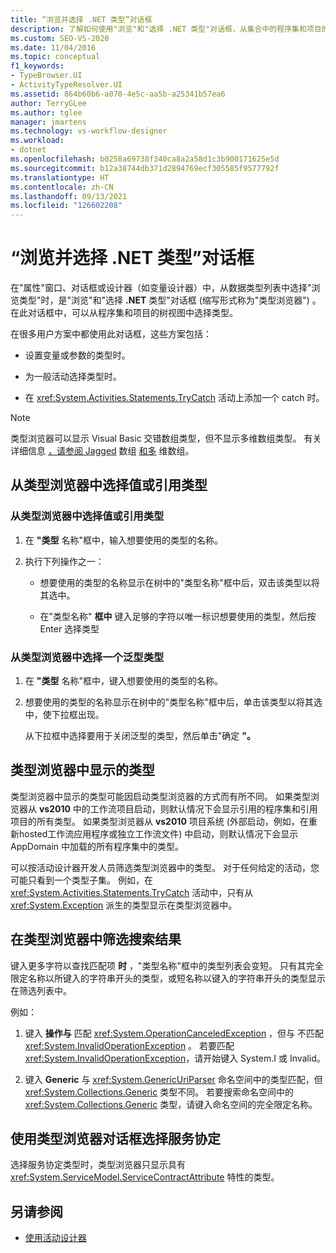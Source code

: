 ```yaml
---
title: “浏览并选择 .NET 类型”对话框
description: 了解如何使用"浏览"和"选择 .NET 类型"对话框，从集合中的程序集和项目的树视图中选择工作流设计器。
ms.custom: SEO-VS-2020
ms.date: 11/04/2016
ms.topic: conceptual
f1_keywords:
- TypeBrowser.UI
- ActivityTypeResolver.UI
ms.assetid: 864b60b6-a070-4e5c-aa5b-a25341b57ea6
author: TerryGLee
ms.author: tglee
manager: jmartens
ms.technology: vs-workflow-designer
ms.workload:
- dotnet
ms.openlocfilehash: b0258a69738f340ca8a2a58d1c3b900171625e5d
ms.sourcegitcommit: b12a38744db371d2894769ecf305585f9577792f
ms.translationtype: HT
ms.contentlocale: zh-CN
ms.lasthandoff: 09/13/2021
ms.locfileid: "126602208"
---
```

# <a name="browse-and-select-a-net-type-dialog-box"></a>“浏览并选择 .NET 类型”对话框

在"属性"窗口、对话框或设计器（如变量设计器）中，从数据类型列表中选择"浏览类型"时，是"浏览"和"选择 **.NET** 类型"对话框 (缩写形式称为"类型浏览器") 。 在此对话框中，可以从程序集和项目的树视图中选择类型。

在很多用户方案中都使用此对话框，这些方案包括：

- 设置变量或参数的类型时。

- 为一般活动选择类型时。

- 在 <xref:System.Activities.Statements.TryCatch> 活动上添加一个 catch 时。

> [!NOTE]
> 类型浏览器可以显示 Visual Basic 交错数组类型，但不显示多维数组类型。 有关详细信息 [，请参阅 Jagged](/previous-versions/visualstudio/visual-studio-2008/hkhhsz9t(v=vs.90)) 数组 [和多](/previous-versions/visualstudio/visual-studio-2008/d2de1t93(v=vs.90)) 维数组。

## <a name="selecting-a-value-or-reference-type-from-the-type-browser"></a>从类型浏览器中选择值或引用类型

### <a name="to-select-a-value-or-reference-type-from-the-type-browser"></a>从类型浏览器中选择值或引用类型

1. 在 **"类型** 名称"框中，输入想要使用的类型的名称。

2. 执行下列操作之一：

    - 想要使用的类型的名称显示在树中的"类型名称"框中后，双击该类型以将其选中。

    - 在"类型名称" **框中** 键入足够的字符以唯一标识想要使用的类型，然后按 Enter 选择类型

### <a name="to-select-a-generic-type-from-the-type-browser"></a>从类型浏览器中选择一个泛型类型

1. 在 **"类型** 名称"框中，键入想要使用的类型的名称。

2. 想要使用的类型的名称显示在树中的"类型名称"框中后，单击该类型以将其选中，使下拉框出现。

     从下拉框中选择要用于关闭泛型的类型，然后单击"确定 **"。**

## <a name="types-displayed-in-the-type-browser"></a>类型浏览器中显示的类型

类型浏览器中显示的类型可能因启动类型浏览器的方式而有所不同。 如果类型浏览器从 **vs2010** 中的工作流项目启动，则默认情况下会显示引用的程序集和引用项目的所有类型。 如果类型浏览器从 **vs2010** 项目系统 (外部启动，例如，在重新hosted工作流应用程序或独立工作流文件) 中启动，则默认情况下会显示 AppDomain 中加载的所有程序集中的类型。

可以按活动设计器开发人员筛选类型浏览器中的类型。 对于任何给定的活动，您可能只看到一个类型子集。 例如，在 <xref:System.Activities.Statements.TryCatch> 活动中，只有从 <xref:System.Exception> 派生的类型显示在类型浏览器中。

## <a name="filtering-search-results-in-the-type-browser"></a>在类型浏览器中筛选搜索结果

键入更多字符以查找匹配项 **时** ，"类型名称"框中的类型列表会变短。 只有其完全限定名称以所键入的字符串开头的类型，或短名称以键入的字符串开头的类型显示在筛选列表中。

例如：

1. 键入 **操作与** 匹配 <xref:System.OperationCanceledException> ，但与 不匹配 <xref:System.InvalidOperationException> 。 若要匹配 <xref:System.InvalidOperationException>，请开始键入 System.I 或 Invalid。

2. 键入 **Generic** 与 <xref:System.GenericUriParser> 命名空间中的类型匹配，但 <xref:System.Collections.Generic> 类型不同。 若要搜索命名空间中的 <xref:System.Collections.Generic> 类型，请键入命名空间的完全限定名称。

## <a name="selecting-a-service-contract-using-the-type-browser-dialog"></a>使用类型浏览器对话框选择服务协定

选择服务协定类型时，类型浏览器只显示具有 <xref:System.ServiceModel.ServiceContractAttribute> 特性的类型。

## <a name="see-also"></a>另请参阅

- [使用活动设计器](control-flow-activity-designers.md)

